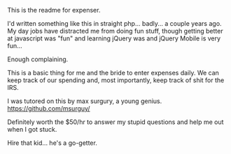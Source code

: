 This is the readme for expenser.

I'd written something like this in straight php... badly... a couple years ago. My day jobs have distracted me from doing fun stuff, though getting better at javascript was "fun" and learning jQuery was and jQuery Mobile is very fun...

Enough complaining.

This is a basic thing for me and the bride to enter expenses daily. We can keep track of our spending and, most importantly, keep track of shit for the IRS.

I was tutored on this by max surgury, a young genius. https://github.com/msurguy/

Definitely worth the $50/hr to answer my stupid questions and help me out when I got stuck.

Hire that kid... he's a go-getter.
